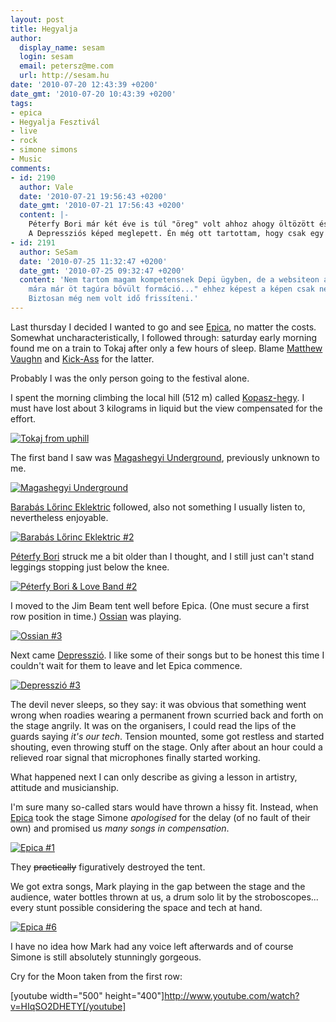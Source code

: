 ```yaml
---
layout: post
title: Hegyalja
author:
  display_name: sesam
  login: sesam
  email: petersz@me.com
  url: http://sesam.hu
date: '2010-07-20 12:43:39 +0200'
date_gmt: '2010-07-20 10:43:39 +0200'
tags:
- epica
- Hegyalja Fesztivál
- live
- rock
- simone simons
- Music
comments:
- id: 2190
  author: Vale
  date: '2010-07-21 19:56:43 +0200'
  date_gmt: '2010-07-21 17:56:43 +0200'
  content: |-
    Péterfy Bori már két éve is túl "öreg" volt ahhoz ahogy öltözött és viselkedett. Fiatalos lélek, de akkor majd járókerettel is ugyanígy?
    A Depressziós képed meglepett. Én még ott tartottam, hogy csak egy gitár+basszus+dob a felállás, de a képen három gitár (2+basszus) van... Mi a szösz?
- id: 2191
  author: SeSam
  date: '2010-07-25 11:32:47 +0200'
  date_gmt: '2010-07-25 09:32:47 +0200'
  content: 'Nem tartom magam kompetensnek Depi ügyben, de a websiteon azt írják: "...a
    mára már öt tagúra bővült formáció..." ehhez képest a képen csak négyen vannak.
    Biztosan még nem volt idő frissíteni.'
---
```


Last thursday I decided I wanted to go and see [Epica](http://epica.nl), no matter the costs. Somewhat uncharacteristically, I followed through: saturday early morning found me on a train to Tokaj after only a few hours of sleep. Blame [Matthew Vaughn](http://www.imdb.com/name/nm0891216) and [Kick-Ass](http://www.imdb.com/title/tt1250777) for the latter.

Probably I was the only person going to the festival alone.

I spent the morning climbing the local hill (512 m) called [Kopasz-hegy](http://hu.wikipedia.org/wiki/Kopasz-hegy). I must have lost about 3 kilograms in liquid but the view compensated for the effort.

[![Tokaj from uphill](http://farm5.static.flickr.com/4118/4811878058_02d2156917.jpg)](http://www.flickr.com/photos/sesamsys/4811878058/in/set-72157624542699746)

The first band I saw was [Magashegyi Underground](http://www.last.fm/music/Magashegyi%2520Underground), previously unknown to me.

[![Magashegyi Underground](http://farm5.static.flickr.com/4079/4811878596_e93a01d58e.jpg)](http://www.flickr.com/photos/sesamsys/4811878596/in/set-72157624542699746)

[Barabás Lőrinc Eklektric](http://www.last.fm/music/Barab%25C3%25A1s%2520L%25C5%2591rinc%2520Eklektric) followed, also not something I usually listen to, nevertheless enjoyable.

[![Barabás Lőrinc Eklektric #2](http://farm5.static.flickr.com/4095/4811254875_ff9e2d686f.jpg)](http://www.flickr.com/photos/sesamsys/4811254875/in/set-72157624542699746)

[Péterfy Bori](http://www.last.fm/music/P%25C3%25A9terfy%2520Bori%2520%2526%2520Love%2520Band) struck me a bit older than I thought, and I still just can't stand leggings stopping just below the knee.

[![Péterfy Bori & Love Band #2](http://farm5.static.flickr.com/4134/4811255857_b4b6560cd1.jpg)](http://www.flickr.com/photos/sesamsys/4811255857/in/set-72157624542699746)

I moved to the Jim Beam tent well before Epica. (One must secure a first row position in time.) [Ossian](http://www.last.fm/music/Ossian) was playing.

[![Ossian #3](http://farm5.static.flickr.com/4142/4811881844_e5796d9490.jpg)](http://www.flickr.com/photos/sesamsys/4811881844/in/set-72157624542699746)

Next came [Depresszió](http://www.last.fm/music/Depresszi%C3%B3). I like some of their songs but to be honest this time I couldn't wait for them to leave and let Epica commence.

[![Depresszió #3](http://farm5.static.flickr.com/4116/4811257775_84982b2cf6.jpg)](http://www.flickr.com/photos/sesamsys/4811257775/in/set-72157624542699746)

The devil never sleeps, so they say: it was obvious that something went wrong when roadies wearing a permanent frown scurried back and forth on the stage angrily. It was on the organisers, I could read the lips of the guards saying _it's our tech_. Tension mounted, some got restless and started shouting, even throwing stuff on the stage. Only after about an hour could a relieved roar signal that microphones finally started working.

What happened next I can only describe as giving a lesson in artistry, attitude and musicianship.

I'm sure many so-called stars would have thrown a hissy fit. Instead, when [Epica](http://www.last.fm/music/Epica) took the stage Simone _apologised_ for the delay (of no fault of their own) and promised us _many songs in compensation_.

[![Epica #1](http://farm5.static.flickr.com/4134/4811883044_b5a43de84e.jpg)](http://www.flickr.com/photos/sesamsys/4811883044/in/set-72157624542699746)

They ~~practically~~ figuratively destroyed the tent.

We got extra songs, Mark playing in the gap between the stage and the audience, water bottles thrown at us, a drum solo lit by the stroboscopes... every stunt possible considering the space and tech at hand.

[![Epica #6](http://farm5.static.flickr.com/4097/4811259439_02683efe28.jpg)](http://www.flickr.com/photos/sesamsys/4811259439/in/set-72157624542699746)

I have no idea how Mark had any voice left afterwards and of course Simone is still absolutely stunningly gorgeous.

Cry for the Moon taken from the first row:

[youtube width="500" height="400"]http://www.youtube.com/watch?v=HIqSO2DHETY[/youtube]
